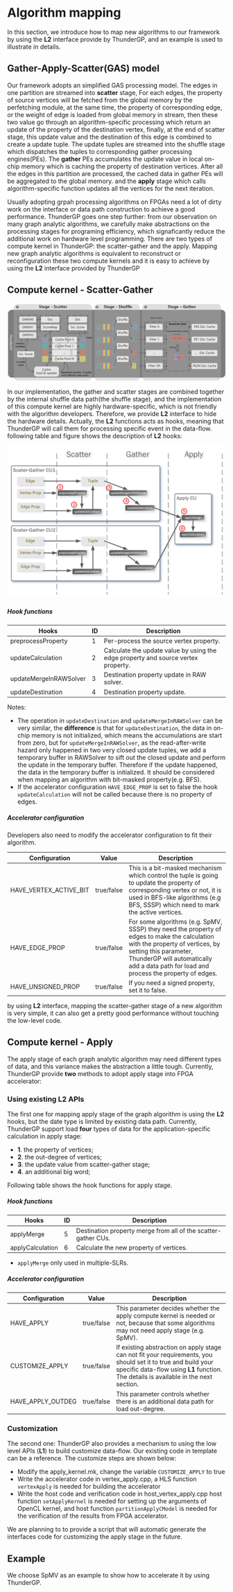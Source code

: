 # Algorithm mapping
In this section, we introduce how to map new algorithms to our framework by using the __L2__ interface provide by ThunderGP, and an example is used to illustrate in details.

## Gather-Apply-Scatter(GAS) model

Our framework adopts an simplified GAS processing model. The edges in one partition are streamed into __scatter__ stage, For each edges, the property of source vertices will be fetched from the global memory by the perfetching module, at the same time, the property of corresponding edge, or the weight of edge is loaded from global memory in stream, then these two value go through an algorithm-specific processing which return an update of the property of the destination vertex, finally, at the end of scatter stage, this update value and the destination of this edge is combined to create a update tuple. The update tuples are streamed into the shuffle stage which dispatches the tuples to corresponding gather processing engines(PEs). The __gather__ PEs accumulates the update value in local on-chip memory which is caching the property of destination vertices. After all the edges in this partition are processed, the cached data in gather PEs will be aggregated to the global memory. and the __apply__ stage which calls algorithm-specific function updates all the vertices for the next iteration.

Usually adopting grpah processing algorithms on FPGAs need a lot of dirty work on the interface or data path construction to achieve a good performance. ThunderGP goes one step further: from our observation on many graph analytic algorithms, we carefully make abstractions on the processing stages for programing efficiency, which signaficantly reduce the additional work on hardware level programming. There are two types of compute kernel in ThunderGP: the scatter-gather and the apply. Mapping new graph analytic algorithms is equivalent to reconstruct or reconfiguration these two compute kernels and it is easy to achieve by using the __L2__ interface provided by ThunderGP


## Compute kernel - Scatter-Gather


![overview](images/overview.png)

In our implementation, the gather and scatter stages are combined together by the internal shuffle data path(the shuffle stage), and the implementation of this compute kernel are highly hardware-specific, which is not friendly with the algorithm developers. Therefore, we provide __L2__ interface to hide the hardware details. Actually, the __L2__ functions acts as hooks, meaning that ThunderGP will call them for processing specific event in the data-flow. following table and figure shows the description of __L2__ hooks:


![l2dataflow](images/l2_dataflow.png)

##### Hook functions

| Hooks    | ID | Description  |
|-----------|--|--------------|
| preprocessProperty | 1 | Per-process the source vertex property. |
| updateCalculation | 2 | Calculate the update value by using the edge property and source vertex property.  |
| updateMergeInRAWSolver| 3 | Destination property update in RAW solver. | 
| updateDestination | 4 | Destination property update. | 

Notes: 

* The operation in ```updateDestination``` and ```updateMergeInRAWSolver``` can be very similar, the __difference__ is that  for ```updateDestination```, the data in on-chip memory is not initialized,  which means the accumulations are start from zero, but for ```updateMergeInRAWSolver```,  as the read-after-write hazard only happened in two very closed update tuples, we add a temporary buffer in RAWSolver to sift out the closed update and perform the update in the temporary buffer. Therefore if the update happened, the data in the temporary buffer is initialized. It should be considered when mapping an algorithm with bit-masked property(e.g. BFS).
* If the accelerator configuration ```HAVE_EDGE_PROP``` is set to false the hook ```updateCalculation``` will not be called because there is no property of edges.

##### Accelerator configuration

Developers also need to modify the accelerator configuration to fit their algorithm. 

| Configuration | Value | Description  |
|---------------|-------|--------------|
| HAVE_VERTEX_ACTIVE_BIT | true/false  | This is a bit-masked mechanism which control the tuple is going to update the property of corresponding vertex or not, it is used in BFS-like algorithms (e.g BFS, SSSP) which need to mark the active vertices. |
| HAVE_EDGE_PROP |         true/false  | For some algorithms (e.g. SpMV, SSSP) they need the property of edges to make the calculation with the property of vertices, by setting this parameter, ThunderGP will automatically add a data path for load and process the property of edges. |
| HAVE_UNSIGNED_PROP    |  true/false  | If you need a signed property, set it to false.  |

by using __L2__ interface, mapping the scatter-gather stage of a new algorithm is very simple, it can also get a pretty good performance without touching the low-level code.

## Compute kernel - Apply

The apply stage of each graph analytic algorithm may need different types of data, and this variance makes the abstraction a little tough. Currently, ThunderGP provide __two__ methods to adopt apply stage into FPGA accelerator: 

### Using existing L2 APIs

The first one for mapping apply stage of the graph algorithm is using the __L2__ hooks, but the date type is limited by existing data path. Currently, ThunderGP support load __four__ types of data for the application-specific calculation in apply stage:  

* __1__. the property of vertices;
* __2__. the out-degree of vertices;
* __3__. the update value from scatter-gather stage;
* __4__. an additional big word;

Following table shows the hook functions for apply stage. 

##### Hook functions

| Hooks    | ID | Description  |
|-----------|--|--------------|
| applyMerge | 5 | Destination property merge from all of the scatter-gather CUs. | 
| applyCalculation | 6 | Calculate the new property of vertices. | 

*  ```applyMerge``` only used in multiple-SLRs.

##### Accelerator configuration

| Configuration | Value | Description  |
|---------------|-------|--------------|
| HAVE_APPLY | true/false  |  This parameter decides whether the apply compute kernel is needed or not, because that some algorithms may not need apply stage (e.g. SpMV).    |
| CUSTOMIZE_APPLY |         true/false  | If existing abstraction on apply stage can not fit your requirements, you should set it to true and build your specific data-flow using __L1__ function. The details is available in the next section.   |
| HAVE_APPLY_OUTDEG    |  true/false  | This parameter controls whether there is an additional data path for load out-degree. |


### Customization

The second one: ThunderGP also provides a mechanism to using the low level APIs (__L1__) to build customize data-flow. Our existing code in template can be a reference. The customize steps are shown below:

* Modify the apply_kernel.mk, change the variable ```CUSTOMIZE_APPLY``` to true
* Write the accelerator code in vertex_apply.cpp, a HLS function ```vertexApply``` is needed for building the accelerator
* Write the host code and verification code in host_vertex_apply.cpp  host function ```setApplyKernel``` is needed for setting up the arguments of OpenCL kernel, and host function ```partitionApplyCModel``` is needed for the verification of the results from FPGA accelerator.  

We are planning to to provide a script that will automatic generate the interfaces code for customizing the apply stage in the future.



## Example
We choose SpMV as an example to show how to accelerate it by using ThunderGP.


